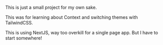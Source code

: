 This is just a small project for my own sake.

This was for learning about Context and switching themes with TailwindCSS.

This is using NextJS, way too overkill for a single page app. But I have to start somewhere!
